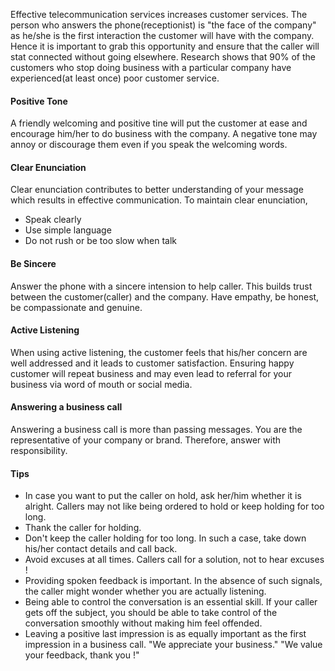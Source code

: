 Effective telecommunication services increases customer services. The person who answers the phone(receptionist) is "the face of the company" as he/she is the first interaction the customer will have with the company.
Hence it is important to grab this opportunity and ensure that the caller will stat connected without going elsewhere.
Research shows that 90% of the customers who stop doing business with a particular company have experienced(at least once) poor customer service.
#### Positive Tone
A friendly welcoming and positive tine will put the customer at ease and encourage him/her to do business with the company. 
A negative tone may annoy or discourage them even if you speak the welcoming words. 
#### Clear Enunciation
Clear enunciation contributes to better understanding of your message which results in effective communication. 
To maintain clear enunciation, 
- Speak clearly
- Use simple language
- Do not rush or be too slow when talk
#### Be Sincere
Answer the phone with a sincere intension to help caller. This builds trust between the customer(caller) and the company. Have empathy, be honest, be compassionate and genuine. 
#### Active Listening
When using active listening, the customer feels that his/her concern are well addressed and it leads to customer satisfaction. Ensuring happy customer will repeat business and may even lead to referral for your business via word of mouth or social media. 
#### Answering a business call
Answering a business call is more than passing messages. You are the representative of your company or brand. Therefore, answer with responsibility. 
#### Tips
- In case you want to put the caller on hold, ask her/him whether it is alright. Callers may not like being ordered to hold or keep holding for too long. 
- Thank the caller for holding.
- Don't keep the caller holding for too long. In such a case, take down his/her contact details and call back. 
- Avoid excuses at all times. 
	Callers call for a solution, not to hear excuses !
- Providing spoken feedback is important. In the absence of such signals, the caller might wonder whether you are actually listening. 
- Being able to control the conversation is an essential skill. 
	If your caller gets off the subject, you should be able to take control of the conversation smoothly without making him feel offended. 
- Leaving a positive last impression is as equally important as the first impression in a business call. 
	"We appreciate your business."
	"We value your feedback, thank you !"
